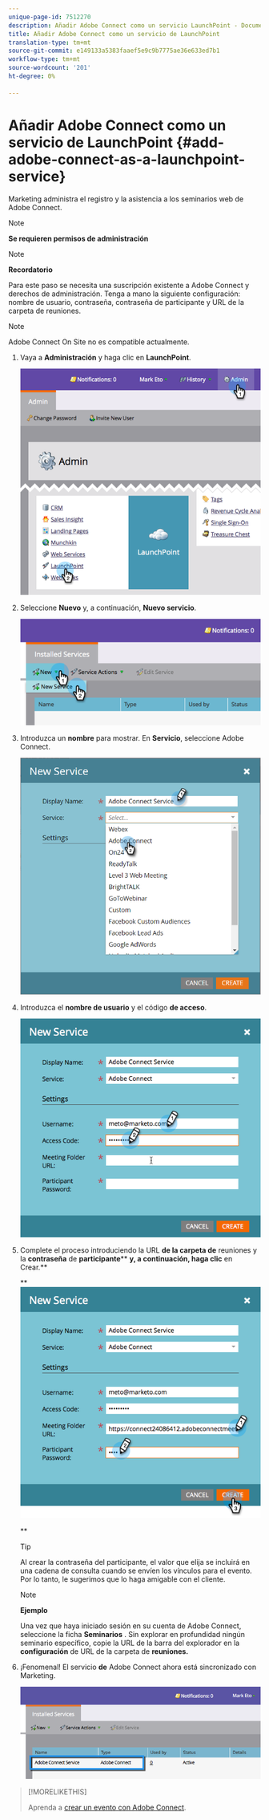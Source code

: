 ```yaml
---
unique-page-id: 7512270
description: Añadir Adobe Connect como un servicio LaunchPoint - Documentos de marketing - Documentación del producto
title: Añadir Adobe Connect como un servicio de LaunchPoint
translation-type: tm+mt
source-git-commit: e149133a5383faaef5e9c9b7775ae36e633ed7b1
workflow-type: tm+mt
source-wordcount: '201'
ht-degree: 0%

---
```



# Añadir Adobe Connect como un servicio de LaunchPoint {#add-adobe-connect-as-a-launchpoint-service}

Marketing administra el registro y la asistencia a los seminarios web de Adobe Connect.

>[!NOTE]
>
>**Se requieren permisos de administración**

>[!NOTE]
>
>**Recordatorio**
>
>Para este paso se necesita una suscripción existente a Adobe Connect y derechos de administración. Tenga a mano la siguiente configuración: nombre de usuario, contraseña, contraseña de participante y URL de la carpeta de reuniones.

>[!NOTE]
>
>Adobe Connect On Site no es compatible actualmente.

1. Vaya a **Administración** y haga clic en **LaunchPoint**.

   ![](assets/image2015-4-22-11-3a33-3a51.png)

1. Seleccione **Nuevo** y, a continuación, **Nuevo servicio**.

   ![](assets/image2015-4-22-11-3a40-3a19.png)

1. Introduzca un **nombre** para mostrar. En **Servicio**, seleccione Adobe Connect.

   ![](assets/new-service-adobe-connect.png)

1. Introduzca el **nombre de usuario** y el código **de acceso**.

   ![](assets/image2015-4-22-11-3a50-3a6.png)

1. Complete el proceso introduciendo la URL **de la carpeta de** reuniones y la **contraseña** de **participante**** **y, a continuación, haga clic** en Crear.**

   ** ![](assets/image2015-4-22-11-3a55-3a36.png)

   **

   >[!TIP]
   >
   >Al crear la contraseña del participante, el valor que elija se incluirá en una cadena de consulta cuando se envíen los vínculos para el evento. Por lo tanto, le sugerimos que lo haga amigable con el cliente.

   >[!NOTE]
   >
   >**Ejemplo**
   >
   >
   >Una vez que haya iniciado sesión en su cuenta de Adobe Connect, seleccione la ficha **Seminarios** . Sin explorar en profundidad ningún seminario específico, copie la URL de la barra del explorador en la **configuración** de URL de la carpeta de **reuniones.**

1. ¡Fenomenal! El servicio **de** Adobe Connect ahora está sincronizado con Marketing.

   ![](assets/adobe-connect-service.png)

>[!MORELIKETHIS]
>
>Aprenda a [crear un evento con Adobe Connect](../../../product-docs/demand-generation/events/create-an-event/create-an-event-with-adobe-connect.md).

